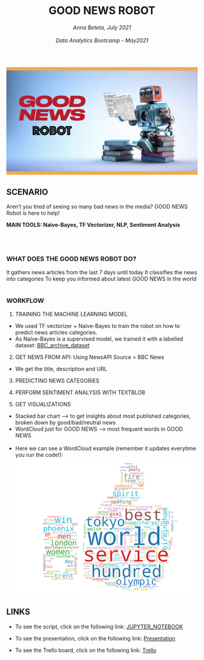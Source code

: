 
<h1 align="center"> GOOD NEWS ROBOT </h1>
<p align="center">
 <i> Anna Beteta, July 2021 <br/><br/>
  Data Analytics Bootcamp - May2021
 </i>
</p>

<br/><br/>


![Good_news_robot](https://github.com/Annbeele/IRONHACK_FINAL_PROJECT/blob/main/FINAL%20PROJECT%20-%20Good%20News%20Robot/Good_News_Robot_wallpaper.png)


## SCENARIO
Aren’t you tired of seeing so many bad news in the media?
GOOD NEWS Robot is here to help!  

**MAIN TOOLS: Naive-Bayes, TF Vectorizer, NLP, Sentiment Analysis**

<br/><br/>
 
### WHAT DOES THE GOOD NEWS ROBOT DO?
It gathers news articles from the last 7 days until today
It classifies the news into categories
To keep you informed about latest GOOD NEWS in the world
<br/><br/>

### WORKFLOW

1. TRAINING THE MACHINE LEARNING MODEL
- We used TF vectorizer + Naive-Bayes to train the robot on how to predict news articles categories.
- As Naive-Bayes is a supervised model, we trained it with a labelled dataset:
[BBC_archive_dataset](https://github.com/Annbeele/IRONHACK_FINAL_PROJECT/blob/main/FINAL%20PROJECT%20-%20Good%20News%20Robot/bbc-news-data.csv)

2. GET NEWS FROM API: Using NewsAPI Source = BBC News
- We get the title, description and URL

3. PREDICTING NEWS CATEGORIES


5. PERFORM SENTIMENT ANALYSIS WITH TEXTBLOB


7. GET VISUALIZATIONS
- Stacked bar chart --> to get insights about most published categories, broken down by good/bad/neutral news
- WordCloud just for GOOD NEWS --> most frequent words in GOOD NEWS
<br/><br/>
- Here we can see a WordCloud example (remember it updates everytime you run the code!):
![WordCloud_example](https://github.com/Annbeele/IRONHACK_FINAL_PROJECT/blob/main/FINAL%20PROJECT%20-%20Good%20News%20Robot/WordCloud_today.png)


## LINKS
- To see the script, click on the following link:
[JUPYTER_NOTEBOOK](https://github.com/Annbeele/IRONHACK_FINAL_PROJECT/blob/main/FINAL%20PROJECT%20-%20Good%20News%20Robot/Good%20News%20Robot.ipynb)

- To see the presentation, click on the following link:
[Presentation](https://github.com/Annbeele/IRONHACK_FINAL_PROJECT/blob/main/FINAL%20PROJECT%20-%20Good%20News%20Robot/Good_News_Robot_Presentation.key)

- To see the Trello board, click on the following link:
[Trello](https://trello.com/b/wglu7YPy/good-news-robot)

<br/><br/>
